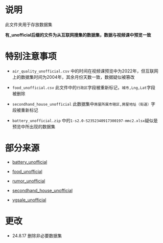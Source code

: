 # 说明
此文件夹用于存放数据集

**有_unofficial后缀的文件为从互联网搜集的数据集，数据与视频课中预览一致**

# 特别注意事项

- `air_quality_unofficial.csv` 中的时间在视频课预览中为2022年，但互联网上的数据集时间为2004年，其余月份天数一致，数据疑似被篡改

- `food_unofficial.csv` 此文件中的`行政区`字段被重新标记，`城市,Lng,Lat`字段被删除

- `secondhand_house_unofficial` 此数据集中`房屋所属市辖区,房屋地址（街道）`字段被重新标记

- `battery_unofficial.zip` 中的`1-s2.0-S2352340917300197-mmc2.xlsx`疑似是预览中所出现的数据集

# 部分来源
- [battery_unofficial](https://www.heywhale.com/mw/dataset/637eebb16fcf2433377e1582/content)

- [food_unofficial](https://www.heywhale.com/mw/dataset/5eb6d24d366f4d002d77f8c3/content)

- [rumor_unofficial](https://tianchi.aliyun.com/dataset/126342)

- [secondhand_house_unofficial](https://tianchi.aliyun.com/dataset/154888)

- [vgsale_unofficial](https://www.kaggle.com/code/upadorprofzs/eda-video-game-sales)

# 更改
 - 24.8.17 删除非必要数据集